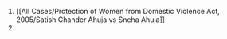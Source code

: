 1. [[All Cases/Protection of Women from Domestic Violence Act, 2005/Satish Chander Ahuja vs Sneha Ahuja]]
2. 
